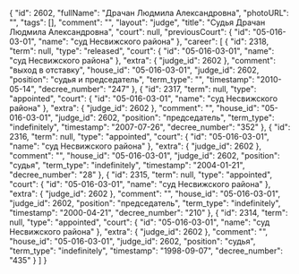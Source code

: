 {
    "id": 2602,
    "fullName": "Драчан Людмила Александровна",
    "photoURL": "",
    "tags": [],
    "comment": "",
    "layout": "judge",
    "title": "Судья Драчан Людмила Александровна",
    "court": null,
    "previousCourt": {
        "id": "05-016-03-01",
        "name": "суд Несвижского района"
    },
    "career": [
        {
            "id": 2318,
            "term": null,
            "type": "released",
            "court": {
                "id": "05-016-03-01",
                "name": "суд Несвижского района"
            },
            "extra": {
                "judge_id": 2602
            },
            "comment": "выход в отставку",
            "house_id": "05-016-03-01",
            "judge_id": 2602,
            "position": "судья и председатель",
            "term_type": "",
            "timestamp": "2010-05-14",
            "decree_number": "247"
        },
        {
            "id": 2317,
            "term": null,
            "type": "appointed",
            "court": {
                "id": "05-016-03-01",
                "name": "суд Несвижского района"
            },
            "extra": {
                "judge_id": 2602
            },
            "comment": "",
            "house_id": "05-016-03-01",
            "judge_id": 2602,
            "position": "председатель",
            "term_type": "indefinitely",
            "timestamp": "2007-07-26",
            "decree_number": "352"
        },
        {
            "id": 2316,
            "term": null,
            "type": "appointed",
            "court": {
                "id": "05-016-03-01",
                "name": "суд Несвижского района"
            },
            "extra": {
                "judge_id": 2602
            },
            "comment": "",
            "house_id": "05-016-03-01",
            "judge_id": 2602,
            "position": "судья",
            "term_type": "indefinitely",
            "timestamp": "2004-01-21",
            "decree_number": "28"
        },
        {
            "id": 2315,
            "term": null,
            "type": "appointed",
            "court": {
                "id": "05-016-03-01",
                "name": "суд Несвижского района"
            },
            "extra": {
                "judge_id": 2602
            },
            "comment": "",
            "house_id": "05-016-03-01",
            "judge_id": 2602,
            "position": "председатель",
            "term_type": "indefinitely",
            "timestamp": "2000-04-21",
            "decree_number": "210"
        },
        {
            "id": 2314,
            "term": null,
            "type": "appointed",
            "court": {
                "id": "05-016-03-01",
                "name": "суд Несвижского района"
            },
            "extra": {
                "judge_id": 2602
            },
            "comment": "",
            "house_id": "05-016-03-01",
            "judge_id": 2602,
            "position": "судья",
            "term_type": "indefinitely",
            "timestamp": "1998-09-07",
            "decree_number": "435"
        }
    ]
}